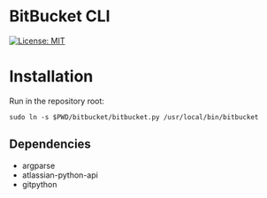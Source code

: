 # BitBucket CLI

[![License: MIT](https://img.shields.io/badge/License-MIT-yellow.svg)](https://opensource.org/licenses/MIT)

# Installation
Run in the repository root:
```
sudo ln -s $PWD/bitbucket/bitbucket.py /usr/local/bin/bitbucket
```

## Dependencies
- argparse
- atlassian-python-api
- gitpython

